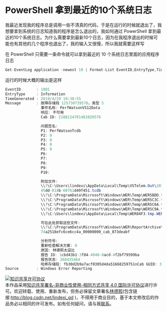 
# PowerShell 拿到最近的10个系统日志

我最近发现我的程序总是调用一些不清真的代码，于是在运行的时候就退出了，我想要拿到系统的日志知道我的程序是怎么退出的，我如何通过 PowerShell 拿到最近的10个系统日志。为什么需要拿到最新10个日志，因为在我程序退出的时候可能也有其他的几个程序也退出了，我的输入又很慢，所以我就需要这样写

<!--more-->


<!-- CreateTime:2019/8/31 16:55:58 -->


在 PowerShell 只需要一条命令就可以拿到最近的 10 个系统日志里面的应用程序日志

```csharp
Get-EventLog application -newest 10 | Format-List EventID,EntryType,TimeGenerated,Message,Source
```

运行的时候大概的输出是这样

```csharp
EventID       : 1001
EntryType     : Information
TimeGenerated : 2019/4/29 10:38:55
Message       : 故障存储段 125730739576，类型 5
                事件名称: PerfWatsonVS12Data
                响应: 不可用
                Cab ID: 2188124701481020576

                问题签名:
                P1: PerfWatsonTcdb
                P2: 0
                P3: 0
                P4: 0
                P5: 0
                P6:
                P7:
                P8:
                P9:
                P10:

                附加文件:
                \\?\C:\Users\lindexi\AppData\Local\Temp\VSTelem.Out\201904290238_D16.0_16.0.28729.10_38916_d38075ae-3d5a-
                45dd-818b-60761d49f451.tcdb
                \\?\C:\ProgramData\Microsoft\Windows\WER\Temp\WER5BDD.tmp.WERInternalMetadata.xml
                \\?\C:\ProgramData\Microsoft\Windows\WER\Temp\WER5C3C.tmp.xml
                \\?\C:\ProgramData\Microsoft\Windows\WER\Temp\WER5C6A.tmp.csv
                \\?\C:\ProgramData\Microsoft\Windows\WER\Temp\WER5C9A.tmp.txt
                \\?\C:\Users\lindexi\AppData\Local\Temp\WER84F3.tmp.WERDataCollectionStatus.txt

                可在此处获取这些文件:
                \\?\C:\ProgramData\Microsoft\Windows\WER\ReportArchive\NonCritical_PerfWatsonTcdb_688f135dd185f2a8133a4
                74a2518efc6ce6cc4a_00000000_cab_873deabf

                分析符号:
                重新检查解决方案: 0
                原因: 林德熙太逗比
                报告 ID: 1cbd43b1-3f84-4940-8acd-4f2bf79599ba
                报告状态: 268435464
                哈希存储段: fb30d2b9a7acf0305d4da51668259751nCab GUID: 3760cd78-5646-4c0e-ae5d-c7d2a408aca0
Source        : Windows Error Reporting
```





<a rel="license" href="http://creativecommons.org/licenses/by-nc-sa/4.0/"><img alt="知识共享许可协议" style="border-width:0" src="https://licensebuttons.net/l/by-nc-sa/4.0/88x31.png" /></a><br />本作品采用<a rel="license" href="http://creativecommons.org/licenses/by-nc-sa/4.0/">知识共享署名-非商业性使用-相同方式共享 4.0 国际许可协议</a>进行许可。欢迎转载、使用、重新发布，但务必保留文章署名[林德熙](http://blog.csdn.net/lindexi_gd)(包含链接:http://blog.csdn.net/lindexi_gd )，不得用于商业目的，基于本文修改后的作品务必以相同的许可发布。如有任何疑问，请与我[联系](mailto:lindexi_gd@163.com)。